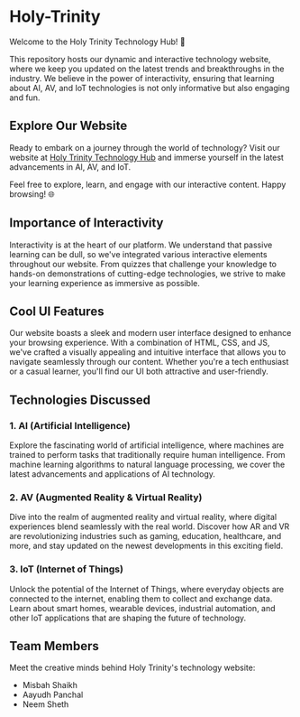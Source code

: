 # Holy-Trinity

Welcome to the Holy Trinity Technology Hub! 🚀

This repository hosts our dynamic and interactive technology website, where we keep you updated on the latest trends and breakthroughs in the industry. We believe in the power of interactivity, ensuring that learning about AI, AV, and IoT technologies is not only informative but also engaging and fun.

## Explore Our Website
Ready to embark on a journey through the world of technology? Visit our website at [Holy Trinity Technology Hub](https://neem-sheth.github.io/New-Technology---Holy-Trinity/) and immerse yourself in the latest advancements in AI, AV, and IoT.

Feel free to explore, learn, and engage with our interactive content. Happy browsing! 🌐

## Importance of Interactivity

Interactivity is at the heart of our platform. We understand that passive learning can be dull, so we've integrated various interactive elements throughout our website. From quizzes that challenge your knowledge to hands-on demonstrations of cutting-edge technologies, we strive to make your learning experience as immersive as possible.

## Cool UI Features

Our website boasts a sleek and modern user interface designed to enhance your browsing experience. With a combination of HTML, CSS, and JS, we've crafted a visually appealing and intuitive interface that allows you to navigate seamlessly through our content. Whether you're a tech enthusiast or a casual learner, you'll find our UI both attractive and user-friendly.

## Technologies Discussed

### 1. AI (Artificial Intelligence)
Explore the fascinating world of artificial intelligence, where machines are trained to perform tasks that traditionally require human intelligence. From machine learning algorithms to natural language processing, we cover the latest advancements and applications of AI technology.

### 2. AV (Augmented Reality & Virtual Reality)
Dive into the realm of augmented reality and virtual reality, where digital experiences blend seamlessly with the real world. Discover how AR and VR are revolutionizing industries such as gaming, education, healthcare, and more, and stay updated on the newest developments in this exciting field.

### 3. IoT (Internet of Things)
Unlock the potential of the Internet of Things, where everyday objects are connected to the internet, enabling them to collect and exchange data. Learn about smart homes, wearable devices, industrial automation, and other IoT applications that are shaping the future of technology.

## Team Members
Meet the creative minds behind Holy Trinity's technology website:

- Misbah Shaikh
- Aayudh Panchal
- Neem Sheth


